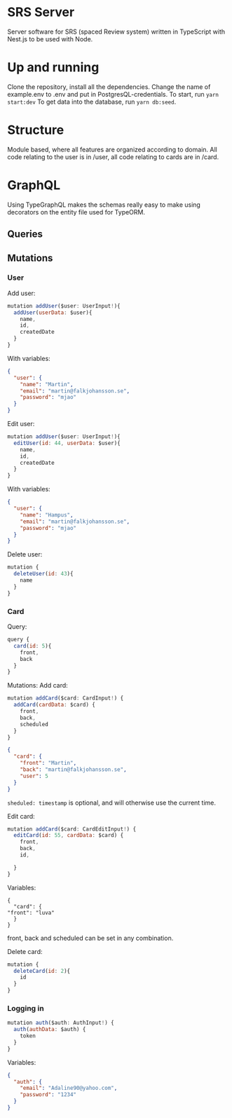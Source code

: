 # SRS Server

Server software for SRS (spaced Review system) written in TypeScript with Nest.js to be used with Node.

# Up and running

Clone the repository, install all the dependencies. Change the name of example.env to .env and put in PostgresQL-credentials. To start, run `yarn start:dev` To get data into the database, run `yarn db:seed`.

# Structure

Module based, where all features are organized according to domain. All code relating to the user is in /user, all code relating to cards are in /card.

# GraphQL

Using TypeGraphQL makes the schemas really easy to make using decorators on the entity file used for TypeORM.

## Queries

## Mutations

### User

Add user:

```js
mutation addUser($user: UserInput!){
  addUser(userData: $user){
    name,
    id,
    createdDate
  }
}
```

With variables:

```json
{
  "user": {
    "name": "Martin",
    "email": "martin@falkjohansson.se",
    "password": "mjao"
  }
}
```

Edit user:

```js
mutation addUser($user: UserInput!){
  editUser(id: 44, userData: $user){
    name,
    id,
    createdDate
  }
}
```

With variables:

```json
{
  "user": {
    "name": "Hampus",
    "email": "martin@falkjohansson.se",
    "password": "mjao"
  }
}
```

Delete user:

```js
mutation {
  deleteUser(id: 43){
    name
  }
}
```

### Card

Query:

```js
query {
  card(id: 5){
    front,
    back
  }
}
```

Mutations:
Add card:

```js
mutation addCard($card: CardInput!) {
  addCard(cardData: $card) {
    front,
    back,
    scheduled
  }
}
```

```json
{
  "card": {
    "front": "Martin",
    "back": "martin@falkjohansson.se",
    "user": 5
  }
}
```

`sheduled: timestamp` is optional, and will otherwise use the current time.

Edit card:

```js
mutation addCard($card: CardEditInput!) {
  editCard(id: 55, cardData: $card) {
    front,
    back,
    id,

  }
}
```

Variables:

```
{
  "card": {
"front": "luva"
  }
}
```

front, back and scheduled can be set in any combination.

Delete card:

```js
mutation {
  deleteCard(id: 2){
    id
  }
}
```

### Logging in

```js
mutation auth($auth: AuthInput!) {
  auth(authData: $auth) {
    token
  }
}
```

Variables:

```json
{
  "auth": {
    "email": "Adaline90@yahoo.com",
    "password": "1234"
  }
}
```
